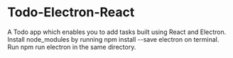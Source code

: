 # Todo-Electron-React
A Todo app which enables you to add tasks built using React and Electron.
Install node_modules by running npm install --save electron on terminal.
Run npm run electron in the same directory.
